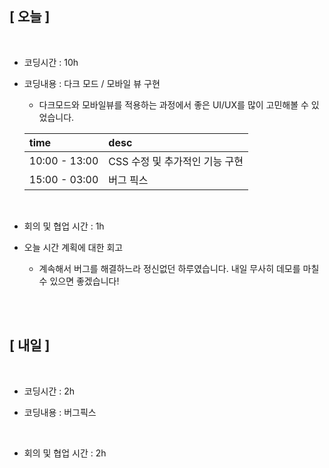 ## [ 오늘 ]

<br/>

- 코딩시간 : 10h
- 코딩내용 : 다크 모드 / 모바일 뷰 구현

  - 다크모드와 모바일뷰를 적용하는 과정에서 좋은 UI/UX를 많이 고민해볼 수 있었습니다.

  | time          | desc                           |
  | :------------ | :----------------------------- |
  | 10:00 - 13:00 | CSS 수정 및 추가적인 기능 구현 |
  | 15:00 - 03:00 | 버그 픽스                      |

  <br/>

- 회의 및 협업 시간 : 1h

- 오늘 시간 계획에 대한 회고

  - 계속해서 버그를 해결하느라 정신없던 하루였습니다. 내일 무사히 데모를 마칠 수 있으면 좋겠습니다!

  <br/>

<br/>

## [ 내일 ]

<br/>

- 코딩시간 : 2h

- 코딩내용 : 버그픽스

    <br/>

- 회의 및 협업 시간 : 2h
